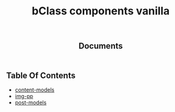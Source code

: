 <p align="center">
  
  <h1 align="center">
    bClass components vanilla
    <br/>
    <br/>
  </h3>
    
  <h2 align="center">
    Documents
    <br/>
    <br/>
  </h2>
</p>

## Table Of Contents

- [content-models](./content-models.md)
- [img-pp](./img-pp.md)
- [post-models](./post-models.md)
